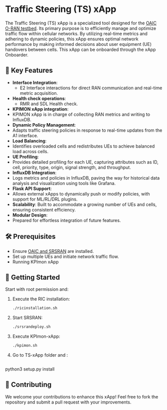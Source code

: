 # Traffic Steering (TS) xApp

The Traffic Steering (TS) xApp is a specialized tool designed for the [OAIC O-RAN testbed](https://www.openaicellular.org/). Its primary purpose is to efficiently manage and optimize traffic flow within cellular networks. By utilizing real-time metrics and adhering to dynamic policies, this xApp ensures optimal network performance by making informed decisions about user equipment (UE) handovers between cells. 
This xApp can be onboarded through the xApp Onboarder.

## 🌟 Key Features

- **Interface Integration**: 
  - E2 Interface  interactions for direct RAN communication and real-time metric acquisition.
- **Health check operations**: 
  - RMR and SDL Health check.
- **KPIMON xApp integration**:
-  KPIMON xApp is in charge of collecting RAN metrics and writing to InfluxDB.
- **Dynamic Policy Management**:
-  Adapts traffic steering policies in response to real-time updates from the A1 interface.
- **Load Balancing**:
-  Identifies overloaded cells and redistributes UEs to achieve balanced load across cells.
- **UE Profiling**:
-  Provides detailed profiling for each UE, capturing attributes such as ID, cell, priority, type, origin, signal strength, and throughput.
- **InfluxDB Integration**:
-  Logs metrics and policies in InfluxDB, paving the way for historical data analysis and visualization using tools like Grafana.
- **Flask API Support**:
-  Allows external xApps to dynamically push or modify policies, with support for ML/RL/DRL plugins.
- **Scalability**: Built to accommodate a growing number of UEs and cells, ensuring consistent efficiency.
- **Modular Design**:
-  Prepared for effortless integration of future features.

## 🛠 Prerequisites

- Ensure [OAIC and SRSRAN](https://openaicellular.github.io/oaic/) are installed.
- Set up multiple UEs and initiate network traffic flow.
- Running KPImon xApp

## 🚀 Getting Started
Start with root permission and:

1. Execute the RIC installation:
   ```bash
   ./ricinstallation.sh
2. Start SRSRAN:
   ```bash
   ./srsrandeploy.sh
3. Execute KPImon-xApp:
   ```bash
   ./kpimon.sh
4. Go to TS-xApp folder and :
   ```bash
python3 setup.py install



## 🤝 Contributing
We welcome your contributions to enhance this xApp! Feel free to fork the repository and submit a pull request with your improvements.
